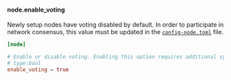 #### node.enable_voting
Newly setup nodes have voting disabled by default. In order to participate in network consensus, this value must be updated in the [`config-node.toml`](../running-a-node/configuration.md#configuration-file-locations) file.

```toml
[node]

# Enable or disable voting. Enabling this option requires additional system resources, namely increased CPU, bandwidth and disk usage.
# type:bool
enable_voting = true
```